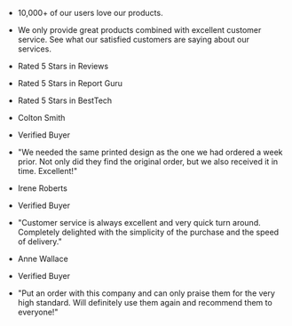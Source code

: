 - 10,000+ of our users love our products.
- We only provide great products combined with excellent customer service. See what our satisfied customers are saying about our services.

- Rated 5 Stars in Reviews
- Rated 5 Stars in Report Guru
- Rated 5 Stars in BestTech

- Colton Smith
- Verified Buyer
- "We needed the same printed design as the one we had ordered a week prior. Not only did they find the original order, but we also received it in time. Excellent!"

- Irene Roberts
- Verified Buyer
- "Customer service is always excellent and very quick turn around. Completely delighted with the simplicity of the purchase and the speed of delivery."

- Anne Wallace
- Verified Buyer
- "Put an order with this company and can only praise them for the very high standard. Will definitely use them again and recommend them to everyone!"

